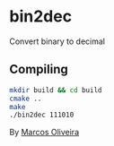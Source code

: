 # bin2dec
Convert binary to decimal

## Compiling

```sh
mkdir build && cd build
cmake ..
make
./bin2dec 111010
```

By [Marcos Oliveira](https://terminalroot.com.br)
